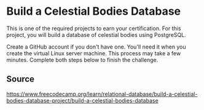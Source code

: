 # Build a Celestial Bodies Database

This is one of the required projects to earn your certification. For this project, you will build a database of celestial bodies using PostgreSQL.

Create a GitHub account if you don't have one. You'll need it when you create the virtual Linux server machine. This process may take a few minutes.
Complete both steps below to finish the challenge.

## Source

<https://www.freecodecamp.org/learn/relational-database/build-a-celestial-bodies-database-project/build-a-celestial-bodies-database>
